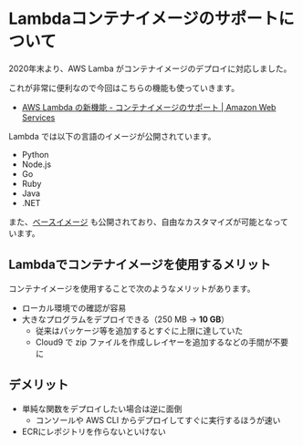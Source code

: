 # Lambdaコンテナイメージのサポートについて

2020年末より、AWS Lamba がコンテナイメージのデプロイに対応しました。

これが非常に便利なので今回はこちらの機能も使っていきます。

- [AWS Lambda の新機能 - コンテナイメージのサポート | Amazon Web Services](https://aws.amazon.com/jp/blogs/news/new-for-aws-lambda-container-image-support/)

Lambda では以下の言語のイメージが公開されています。

- Python
- Node.js
- Go
- Ruby
- Java
- .NET

また、[ベースイメージ](https://github.com/aws/aws-lambda-base-images) も公開されており、自由なカスタマイズが可能となっています。

## Lambdaでコンテナイメージを使用するメリット

コンテナイメージを使用することで次のようなメリットがあります。

- ローカル環境での確認が容易
- 大きなプログラムをデプロイできる（250 MB → **10 GB**）
    - 従来はパッケージ等を追加するとすぐに上限に達していた
    - Cloud9 で zip ファイルを作成しレイヤーを追加するなどの手間が不要に

## デメリット

- 単純な関数をデプロイしたい場合は逆に面倒
  - コンソールや AWS CLI からデプロイしてすぐに実行するほうが速い
- ECRにレポジトリを作らないといけない
